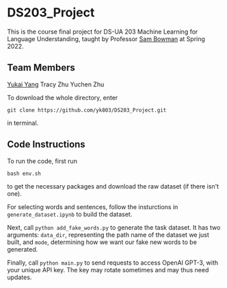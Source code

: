# DS203_Project

This is the course final project for DS-UA 203 Machine Learning for Language Understanding, taught by Professor [Sam Bowman](https://cims.nyu.edu/~sbowman/) at Spring 2022.

## Team Members
[Yukai Yang](https://github.com/yk803)
Tracy Zhu
Yuchen Zhu

To download the whole directory, enter

``git clone https://github.com/yk803/DS203_Project.git``

in terminal.

## Code Instructions
To run the code, first run

``bash env.sh``

to get the necessary packages and download the raw dataset (if there isn't one).

For selecting words and sentences, follow the insturctions in `generate_dataset.ipynb` to build the dataset.

Next, call `python add_fake_words.py` to generate the task dataset. It has two arguments: `data_dir`, representing the path name of the dataset we just built, and `mode`, determining how we want our fake new words to be generated.

Finally, call `python main.py` to send requests to access OpenAI GPT-3, with your unique API key. The key may rotate sometimes and may thus need updates.

